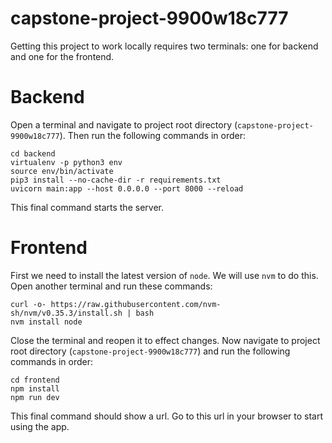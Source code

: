 # capstone-project-9900w18c777
Getting this project to work locally requires two terminals: one for backend and one for the frontend.

# Backend
Open a terminal and navigate to project root directory (`capstone-project-9900w18c777`). Then run the following commands in order:
```
cd backend
virtualenv -p python3 env
source env/bin/activate
pip3 install --no-cache-dir -r requirements.txt
uvicorn main:app --host 0.0.0.0 --port 8000 --reload
```
This final command starts the server.

# Frontend
First we need to install the latest version of `node`. We will use `nvm` to do this. Open another terminal and run these commands:
```
curl -o- https://raw.githubusercontent.com/nvm-sh/nvm/v0.35.3/install.sh | bash
nvm install node
```
Close the terminal and reopen it to effect changes. Now navigate to project root directory (`capstone-project-9900w18c777`) and run the following commands in order:
```
cd frontend
npm install
npm run dev
```
This final command should show a url. Go to this url in your browser to start using the app.
